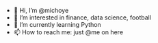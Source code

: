 - 👋 Hi, I’m @michoye
- 👀 I’m interested in finance, data science, football 
- 🌱 I’m currently learning Python
- 📫 How to reach me: just @me on here

